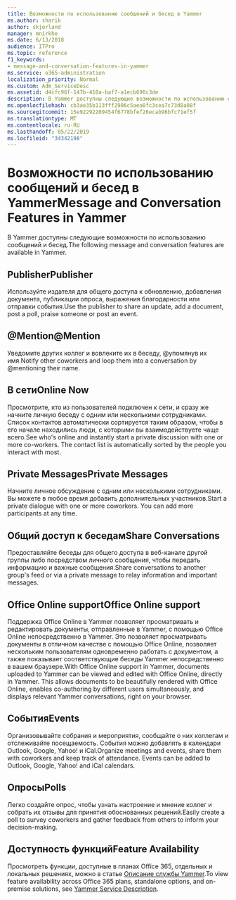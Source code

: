 ```yaml
---
title: Возможности по использованию сообщений и бесед в Yammer
ms.author: sharik
author: skjerland
manager: mnirkhe
ms.date: 6/13/2018
audience: ITPro
ms.topic: reference
f1_keywords:
- message-and-conversation-features-in-yammer
ms.service: o365-administration
localization_priority: Normal
ms.custom: Adm_ServiceDesc
ms.assetid: d4cfc96f-147b-410a-baf7-a1ecb690c3de
description: В Yammer доступны следующие возможности по использованию сообщений и бесед.
ms.openlocfilehash: cb3ae35b113fff2906c5aea8fc3cea7c73d8a08f
ms.sourcegitcommit: 15e92292209454f6778bfef26ecab96bfc71ef5f
ms.translationtype: MT
ms.contentlocale: ru-RU
ms.lasthandoff: 05/22/2019
ms.locfileid: "34342198"
---
```

# <a name="message-and-conversation-features-in-yammer"></a><span data-ttu-id="f4423-103">Возможности по использованию сообщений и бесед в Yammer</span><span class="sxs-lookup"><span data-stu-id="f4423-103">Message and Conversation Features in Yammer</span></span>

<span data-ttu-id="f4423-104">В Yammer доступны следующие возможности по использованию сообщений и бесед.</span><span class="sxs-lookup"><span data-stu-id="f4423-104">The following message and conversation features are available in Yammer.</span></span>
  
## <a name="publisher"></a><span data-ttu-id="f4423-105">Publisher</span><span class="sxs-lookup"><span data-stu-id="f4423-105">Publisher</span></span>
<span data-ttu-id="f4423-106"><a name="bkmk_Publisher"> </a></span><span class="sxs-lookup"><span data-stu-id="f4423-106"></span></span>

<span data-ttu-id="f4423-107">Используйте издателя для общего доступа к обновлению, добавления документа, публикации опроса, выражения благодарности или отправки события.</span><span class="sxs-lookup"><span data-stu-id="f4423-107">Use the publisher to share an update, add a document, post a poll, praise someone or post an event.</span></span>
  
## <a name="mention"></a><span data-ttu-id="f4423-108">@Mention</span><span class="sxs-lookup"><span data-stu-id="f4423-108">@Mention</span></span>
<span data-ttu-id="f4423-109"><a name="bkmk_AtMention"> </a></span><span class="sxs-lookup"><span data-stu-id="f4423-109"></span></span>

<span data-ttu-id="f4423-110">Уведомите других коллег и вовлеките их в беседу, @упомянув их имя.</span><span class="sxs-lookup"><span data-stu-id="f4423-110">Notify other coworkers and loop them into a conversation by @mentioning their name.</span></span>
  
## <a name="online-now"></a><span data-ttu-id="f4423-111">В сети</span><span class="sxs-lookup"><span data-stu-id="f4423-111">Online Now</span></span>
<span data-ttu-id="f4423-112"><a name="bkmk_OnlineNow"> </a></span><span class="sxs-lookup"><span data-stu-id="f4423-112"></span></span>

<span data-ttu-id="f4423-p101">Просмотрите, кто из пользователей подключен к сети, и сразу же начните личную беседу с одним или несколькими сотрудниками. Список контактов автоматически сортируется таким образом, чтобы в его начале находились люди, с которыми вы взаимодействуете чаще всего.</span><span class="sxs-lookup"><span data-stu-id="f4423-p101">See who's online and instantly start a private discussion with one or more co-workers. The contact list is automatically sorted by the people you interact with most.</span></span>
  
## <a name="private-messages"></a><span data-ttu-id="f4423-115">Private Messages</span><span class="sxs-lookup"><span data-stu-id="f4423-115">Private Messages</span></span>
<span data-ttu-id="f4423-116"><a name="bkmk_PrivateMessages"> </a></span><span class="sxs-lookup"><span data-stu-id="f4423-116"></span></span>

<span data-ttu-id="f4423-p102">Начните личное обсуждение с одним или несколькими сотрудниками. Вы можете в любое время добавить дополнительных участников.</span><span class="sxs-lookup"><span data-stu-id="f4423-p102">Start a private dialogue with one or more coworkers. You can add more participants at any time.</span></span>
  
## <a name="share-conversations"></a><span data-ttu-id="f4423-119">Общий доступ к беседам</span><span class="sxs-lookup"><span data-stu-id="f4423-119">Share Conversations</span></span>
<span data-ttu-id="f4423-120"><a name="bkmk_ShareConversations"> </a></span><span class="sxs-lookup"><span data-stu-id="f4423-120"></span></span>

<span data-ttu-id="f4423-121">Предоставляйте беседы для общего доступа в веб-канале другой группы либо посредством личного сообщения, чтобы передать информацию и важные сообщения.</span><span class="sxs-lookup"><span data-stu-id="f4423-121">Share conversations to another group's feed or via a private message to relay information and important messages.</span></span>
  
## <a name="office-online-support"></a><span data-ttu-id="f4423-122">Office Online support</span><span class="sxs-lookup"><span data-stu-id="f4423-122">Office Online support</span></span>
<span data-ttu-id="f4423-123"><a name="bkmk_ShareConversations"> </a></span><span class="sxs-lookup"><span data-stu-id="f4423-123"></span></span>

<span data-ttu-id="f4423-p103">Поддержка Office Online в Yammer позволяет просматривать и редактировать документы, отправленные в Yammer, с помощью Office Online непосредственно в Yammer. Это позволяет просматривать документы в отличном качестве с помощью Office Online, позволяет нескольким пользователям одновременно работать с документом, а также показывает соответствующие беседы Yammer непосредственно в вашем браузере.</span><span class="sxs-lookup"><span data-stu-id="f4423-p103">With Office Online support in Yammer, documents uploaded to Yammer can be viewed and edited with Office Online, directly in Yammer. This allows documents to be beautifully rendered with Office Online, enables co-authoring by different users simultaneously, and displays relevant Yammer conversations, right on your browser.</span></span>
  
## <a name="events"></a><span data-ttu-id="f4423-126">События</span><span class="sxs-lookup"><span data-stu-id="f4423-126">Events</span></span>
<span data-ttu-id="f4423-127"><a name="bkmk_Events"> </a></span><span class="sxs-lookup"><span data-stu-id="f4423-127"></span></span>

<span data-ttu-id="f4423-p104">Организовывайте собрания и мероприятия, сообщайте о них коллегам и отслеживайте посещаемость. События можно добавлять в календари Outlook, Google, Yahoo! и iCal.</span><span class="sxs-lookup"><span data-stu-id="f4423-p104">Organize meetings and events, share them with coworkers and keep track of attendance. Events can be added to Outlook, Google, Yahoo! and iCal calendars.</span></span>
  
## <a name="polls"></a><span data-ttu-id="f4423-131">Опросы</span><span class="sxs-lookup"><span data-stu-id="f4423-131">Polls</span></span>
<span data-ttu-id="f4423-132"><a name="bkmk_Polls"> </a></span><span class="sxs-lookup"><span data-stu-id="f4423-132"></span></span>

<span data-ttu-id="f4423-133">Легко создайте опрос, чтобы узнать настроение и мнение коллег и собрать их отзывы для принятия обоснованных решений.</span><span class="sxs-lookup"><span data-stu-id="f4423-133">Easily create a poll to survey coworkers and gather feedback from others to inform your decision-making.</span></span>
  
## <a name="feature-availability"></a><span data-ttu-id="f4423-134">Доступность функций</span><span class="sxs-lookup"><span data-stu-id="f4423-134">Feature Availability</span></span>
<span data-ttu-id="f4423-135"><a name="bkmk_Polls"> </a></span><span class="sxs-lookup"><span data-stu-id="f4423-135"></span></span>

<span data-ttu-id="f4423-136">Просмотреть функции, доступные в планах Office 365, отдельных и локальных решениях, можно в статье [Описание службы Yammer](yammer-service-description.md).</span><span class="sxs-lookup"><span data-stu-id="f4423-136">To view feature availability across Office 365 plans, standalone options, and on-premise solutions, see [Yammer Service Description](yammer-service-description.md).</span></span>
  

